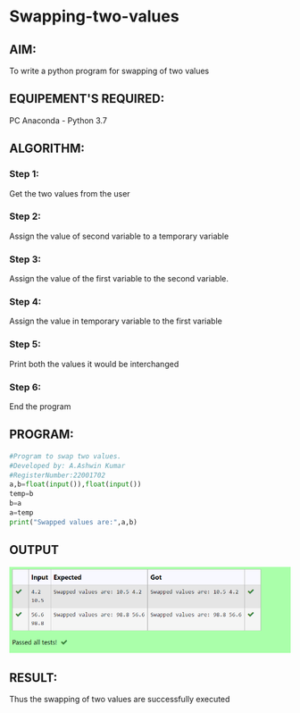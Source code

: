 # Swapping-two-values
## AIM:
To write a python program for swapping of two values
## EQUIPEMENT'S REQUIRED: 
PC
Anaconda - Python 3.7
## ALGORITHM: 
### Step 1:
Get the two values from the user
### Step 2: 
Assign the value of second variable to a temporary variable 
### Step 3: 
Assign the value of the first variable to the second variable.
### Step 4:  
Assign the value in temporary variable to the first variable
### Step 5: 
Print both the values it would be interchanged
### Step 6: 
End the program
## PROGRAM:
```python
#Program to swap two values.
#Developed by: A.Ashwin Kumar
#RegisterNumber:22001702
a,b=float(input()),float(input())
temp=b
b=a
a=temp
print("Swapped values are:",a,b)
```
## OUTPUT
![output](g.png)



## RESULT:
Thus the swapping of two values are successfully executed



